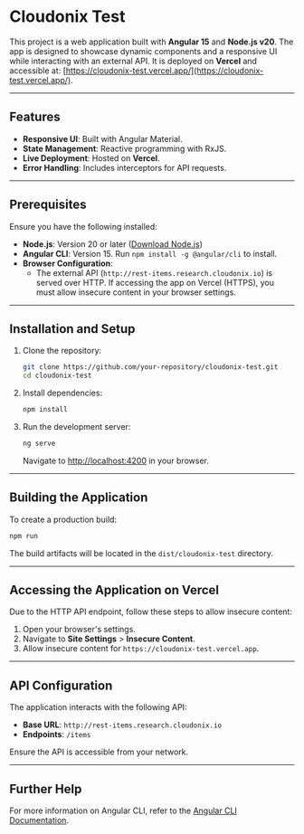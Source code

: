 # **Cloudonix Test**

This project is a web application built with **Angular 15** and **Node.js v20**. The app is designed to showcase dynamic components and a responsive UI while interacting with an external API. It is deployed on **Vercel** and accessible at: [https://cloudonix-test.vercel.app/](https://cloudonix-test.vercel.app/).

---

## **Features**

- **Responsive UI**: Built with Angular Material.
- **State Management**: Reactive programming with RxJS.
- **Live Deployment**: Hosted on **Vercel**.
- **Error Handling**: Includes interceptors for API requests.

---

## **Prerequisites**

Ensure you have the following installed:

- **Node.js**: Version 20 or later ([Download Node.js](https://nodejs.org/))
- **Angular CLI**: Version 15. Run `npm install -g @angular/cli` to install.
- **Browser Configuration**:
  - The external API (`http://rest-items.research.cloudonix.io`) is served over HTTP. If accessing the app on Vercel (HTTPS), you must allow insecure content in your browser settings.

---

## **Installation and Setup**

1. Clone the repository:

   ```bash
   git clone https://github.com/your-repository/cloudonix-test.git
   cd cloudonix-test
   ```

2. Install dependencies:

   ```bash
   npm install
   ```

3. Run the development server:
   ```bash
   ng serve
   ```
   Navigate to [http://localhost:4200](http://localhost:4200) in your browser.

---

## **Building the Application**

To create a production build:

```bash
npm run
```

The build artifacts will be located in the `dist/cloudonix-test` directory.

---

## **Accessing the Application on Vercel**

Due to the HTTP API endpoint, follow these steps to allow insecure content:

1. Open your browser's settings.
2. Navigate to **Site Settings** > **Insecure Content**.
3. Allow insecure content for `https://cloudonix-test.vercel.app`.

---

## **API Configuration**

The application interacts with the following API:

- **Base URL**: `http://rest-items.research.cloudonix.io`
- **Endpoints**: `/items`

Ensure the API is accessible from your network.

---

## **Further Help**

For more information on Angular CLI, refer to the [Angular CLI Documentation](https://angular.io/cli).
